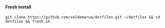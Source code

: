 #### Fresh install

```
git clone https://github.com/valdemarua/dotfiles.git ~/dotfiles && cd dotfiles && fresh.sh
```

